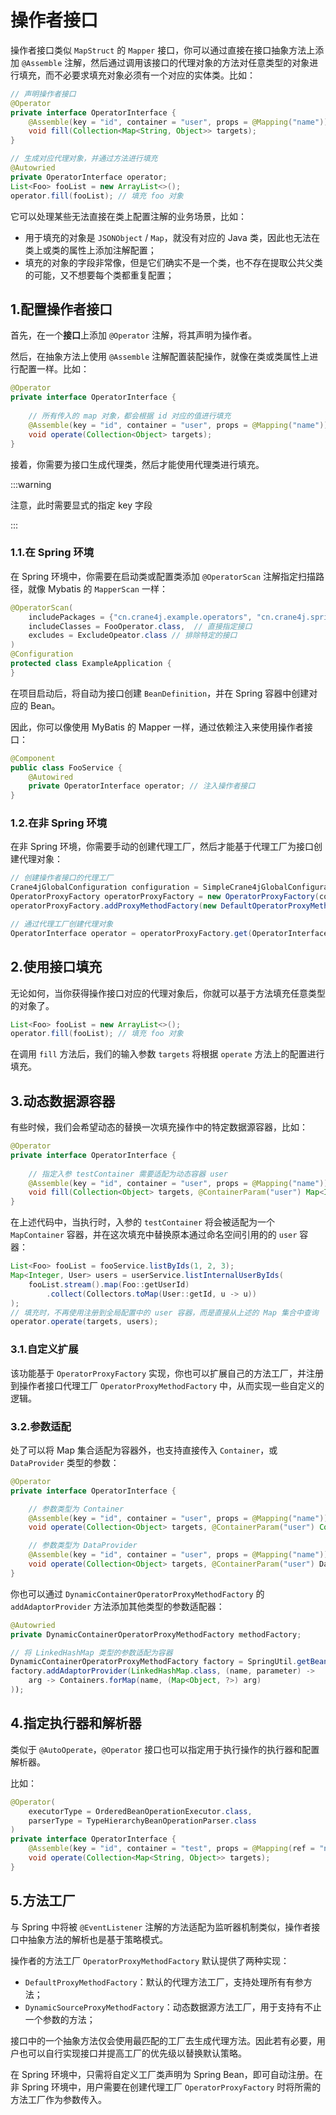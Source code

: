 # 操作者接口

操作者接口类似 `MapStruct` 的 `Mapper` 接口，你可以通过直接在接口抽象方法上添加 `@Assemble` 注解，然后通过调用该接口的代理对象的方法对任意类型的对象进行填充，而不必要求填充对象必须有一个对应的实体类。比如：

~~~java
// 声明操作者接口
@Operator
private interface OperatorInterface {
    @Assemble(key = "id", container = "user", props = @Mapping("name"))
    void fill(Collection<Map<String, Object>> targets);
}

// 生成对应代理对象，并通过方法进行填充
@Autowried
private OperatorInterface operator;
List<Foo> fooList = new ArrayList<>();
operator.fill(fooList); // 填充 foo 对象
~~~

它可以处理某些无法直接在类上配置注解的业务场景，比如：

- 用于填充的对象是 `JSONObject` / `Map`，就没有对应的 Java 类，因此也无法在类上或类的属性上添加注解配置；
- 填充的对象的字段非常像，但是它们确实不是一个类，也不存在提取公共父类的可能，又不想要每个类都重复配置；

## 1.配置操作者接口

首先，在一个**接口**上添加 `@Operator` 注解，将其声明为操作者。

然后，在抽象方法上使用 `@Assemble` 注解配置装配操作，就像在类或类属性上进行配置一样。比如：

```java
@Operator
private interface OperatorInterface {
    
    // 所有传入的 map 对象，都会根据 id 对应的值进行填充
    @Assemble(key = "id", container = "user", props = @Mapping("name"))
    void operate(Collection<Object> targets);
}
```

接着，你需要为接口生成代理类，然后才能使用代理类进行填充。

:::warning

注意，此时需要显式的指定 key 字段

:::

### 1.1.在 Spring 环境

在 Spring 环境中，你需要在启动类或配置类添加 `@OperatorScan` 注解指定扫描路径，就像 Mybatis 的 `MapperScan` 一样：

~~~java
@OperatorScan(
    includePackages = {"cn.crane4j.example.operators", "cn.crane4j.spring.example.operators"}, // 指定扫描路径
    includeClasses = FooOperator.class,  // 直接指定接口
    excludes = ExcludeOpeator.class // 排除特定的接口
)
@Configuration
protected class ExampleApplication {
}
~~~

在项目启动后，将自动为接口创建 `BeanDefinition`，并在 Spring 容器中创建对应的 Bean。

因此，你可以像使用 MyBatis 的 Mapper 一样，通过依赖注入来使用操作者接口：

```java
@Component
public class FooService {
    @Autowired
    private OperatorInterface operator; // 注入操作者接口
}
```

### 1.2.在非 Spring 环境

在非 Spring 环境，你需要手动的创建代理工厂，然后才能基于代理工厂为接口创建代理对象：

~~~java
// 创建操作者接口的代理工厂
Crane4jGlobalConfiguration configuration = SimpleCrane4jGlobalConfiguration.create();
OperatorProxyFactory operatorProxyFactory = new OperatorProxyFactory(configuration, SimpleAnnotationFinder.INSTANCE);
operatorProxyFactory.addProxyMethodFactory(new DefaultOperatorProxyMethodFactory(configuration.getConverterManager()));

// 通过代理工厂创建代理对象
OperatorInterface operator = operatorProxyFactory.get(OperatorInterface.class);
~~~

## 2.使用接口填充

无论如何，当你获得操作接口对应的代理对象后，你就可以基于方法填充任意类型的对象了。

~~~java
List<Foo> fooList = new ArrayList<>();
operator.fill(fooList); // 填充 foo 对象
~~~

在调用 `fill` 方法后，我们的输入参数 `targets` 将根据 `operate` 方法上的配置进行填充。

## 3.动态数据源容器

有些时候，我们会希望动态的替换一次填充操作中的特定数据源容器，比如：

~~~java
@Operator
private interface OperatorInterface {
    
    // 指定入参 testContainer 需要适配为动态容器 user
    @Assemble(key = "id", container = "user", props = @Mapping("name"))
    void fill(Collection<Object> targets, @ContainerParam("user") Map<Integer, User> users);
}
~~~

在上述代码中，当执行时，入参的 `testContainer` 将会被适配为一个 `MapContainer` 容器，并在这次填充中替换原本通过命名空间引用的的 `user` 容器：

~~~java
List<Foo> fooList = fooService.listByIds(1, 2, 3);
Map<Integer, User> users = userService.listInternalUserByIds(
	fooList.stream().map(Foo::getUserId)
    	.collect(Collectors.toMap(User::getId, u -> u))
);
// 填充时，不再使用注册到全局配置中的 user 容器，而是直接从上述的 Map 集合中查询
operator.operate(targets, users);
~~~

### 3.1.自定义扩展

该功能基于 `OperatorProxyFactory` 实现，你也可以扩展自己的方法工厂，并注册到操作者接口代理工厂 `OperatorProxyMethodFactory` 中，从而实现一些自定义的逻辑。

### 3.2.参数适配

处了可以将 Map 集合适配为容器外，也支持直接传入 `Container`，或 `DataProvider` 类型的参数：

~~~java
@Operator
private interface OperatorInterface {

    // 参数类型为 Container
    @Assemble(key = "id", container = "user", props = @Mapping("name"))
    void operate(Collection<Object> targets, @ContainerParam("user") Container<Integer> users);

    // 参数类型为 DataProvider
    @Assemble(key = "id", container = "user", props = @Mapping("name"))
    void operate(Collection<Object> targets, @ContainerParam("user") DataProvider<Integer, User> users);
}
~~~

你也可以通过 `DynamicContainerOperatorProxyMethodFactory` 的 `addAdaptorProvider` 方法添加其他类型的参数适配器：

```java
@Autowried
private DynamicContainerOperatorProxyMethodFactory methodFactory;

// 将 LinkedHashMap 类型的参数适配为容器
DynamicContainerOperatorProxyMethodFactory factory = SpringUtil.getBean(DynamicContainerOperatorProxyMethodFactory.class);
factory.addAdaptorProvider(LinkedHashMap.class, (name, parameter) ->
	arg -> Containers.forMap(name, (Map<Object, ?>) arg)
));
```

## 4.指定执行器和解析器

类似于 `@AutoOperate`，`@Operator` 接口也可以指定用于执行操作的执行器和配置解析器。

比如：

~~~java
@Operator(
    executorType = OrderedBeanOperationExecutor.class,
    parserType = TypeHierarchyBeanOperationParser.class
)
private interface OperatorInterface {
    @Assemble(key = "id", container = "test", props = @Mapping(ref = "name"))
    void operate(Collection<Map<String, Object>> targets);
}
~~~

## 5.方法工厂

与 Spring 中将被 `@EventListener` 注解的方法适配为监听器机制类似，操作者接口中抽象方法的解析也是基于策略模式。

操作者的方法工厂 `OperatorProxyMethodFactory` 默认提供了两种实现：

- `DefaultProxyMethodFactory`：默认的代理方法工厂，支持处理所有有参方法；
- `DynamicSourceProxyMethodFactory`：动态数据源方法工厂，用于支持有不止一个参数的方法；

接口中的一个抽象方法仅会使用最匹配的工厂去生成代理方法。因此若有必要，用户也可以自行实现接口并提高工厂的优先级以替换默认策略。

在 Spring 环境中，只需将自定义工厂类声明为 Spring Bean，即可自动注册。在非 Spring 环境中，用户需要在创建代理工厂 `OperatorProxyFactory` 时将所需的方法工厂作为参数传入。